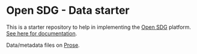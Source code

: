 # Open SDG - Data starter

This is a starter repository to help in implementing the [Open SDG](https://github.com/open-sdg/open-sdg) platform. [See here for documentation](https://open-sdg.readthedocs.io).

Data/metadata files on [Prose](http://prose.io/#Norric1Admin/open-climate-data).
